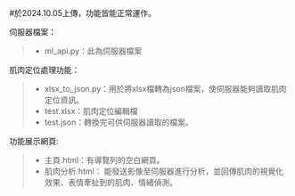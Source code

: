 #於2024.10.05上傳，功能皆能正常運作。

伺服器檔案：
>- ml_api.py：此為伺服器檔案

肌肉定位處理功能：
>- xlsx_to_json.py：用於將xlsx檔轉為json檔案，使伺服器能夠讀取肌肉定位資訊。
>- test.xlsx：肌肉定位編輯檔
>- test.json：轉換完可供伺服器讀取的檔案。

功能展示網頁:
>- 主頁.html：有導覽列的空白網頁。
>- 肌肉分析.html： 能發送影像至伺服器進行分析，並回傳肌肉的視覺化效果、表情牽扯到的肌肉、情緒偵測。

